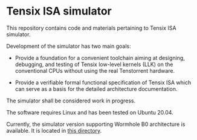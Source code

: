 # Tensix ISA simulator

This repository contains code and materials pertaining to Tensix ISA simulator.

Development of the simulator has two main goals:

* Provide a foundation for a convenient toolchain aiming at designing, 
debugging, and testing of Tensix low-level kernels (LLK) on the conventional CPUs 
without using the real Tenstorrent hardware.

* Provide a verifiable formal functional specification of Tensix ISA which can serve
as a basis for the detailed architecture documentation.

The simulator shall be considered work in progress.

The software requires Linux and has been tested on Ubuntu 20.04.

Currently, the simulator version supporting Wormhole B0 architecture is available.
It is located in [this directory](./tensix/whb0).


